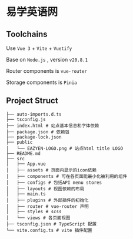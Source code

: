 # 易学英语网

## Toolchains
Use `Vue 3` + `Vite` + `Vuetify`

Base on `Node.js` , version `v20.8.1`

Router components is `vue-router`

Storage components is `Pinia`

## Project Struct

```
├── auto-imports.d.ts
├── tsconfig.js
├── index.html # 站点基本信息和字体依赖
├── package.json # 依赖包
├── package-lock.json
├── public
│   └── EAZYEN-LOGO.png # 站点html title LOGO
├── README.md
├── src
│   ├── App.vue
│   ├── assets # 页面内显示的icon依赖
│   ├── components # 可在各页面能最小化被利用的组件
│   ├── configs # 包括API menu stores 
│   ├── layouts # 视图依赖的布局
│   ├── main.ts 
│   ├── plugins # 外部插件的初始化
│   ├── router # vue-router 声明
│   ├── styles # scss 
│   └── views # 各页面视图
├── tsconfig.json # TypeScript 配置
└── vite.config.ts # vite 插件配置
```